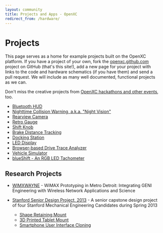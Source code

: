 ```yaml
---
layout: community
title: Projects and Apps - OpenXC
redirect_from: /hardware/
---
```


<div class="page-header">
    <h1>Projects</h1>
</div>

This page serves as a home for example projects built on the OpenXC platform. If
you have a project of your own, fork the [openxc.github.com][] project on GitHub
(that's this site!), add a new page for your project with links to the code and
hardware schematics (if you have them) and send a pull request. We will include
as many well documented, functional projects as we can.

Don't miss the creative projects from [OpenXC hackathons and other
events](/community/events.html), too.

* [Bluetooth HUD](/projects/bluetooth-hud.html)
* [Nighttime Collision Warning, a.k.a. "Night Vision"](/projects/nightvision.html)
* [Rearview Camera](/projects/rearview-camera.html)
* [Retro Gauge](/projects/retro-gauge.html)
* [Shift Knob](/projects/shift-knob.html)
* [Brake Distance Tracking](/projects/brakedist.html)
* [Docking Station](/projects/docking-station.html)
* [LED Display](/projects/led-display.html)
* [Browser-based Drive Trace Analyzer](http://trace-analyzer.openxcplatform.com)
* [Vehicle Simulator](/projects/simulator.html)
* [blueShift - An RGB LED Tachometer](http://petemills.blogspot.com/2014/07/blueshift-openxc-led-tachometer.html)

## Research Projects

* [WIMXWAYNE](http://groups.geni.net/geni/wiki/WIMXWAYNE) - WiMAX Prototyping in
  Metro Detroit: Integrating GENI Engineering with Wireless Network Applications
  and Science

* [Stanford Senior Design Project, 2013](/projects/stanford-me113-spring-2013) - A senior capstone design project of four Stanford Mechanical Engineering Candidates during Spring 2013
    * [Shape Retaining Mount](/projects/stanford-me113-spring-2013/shape-retaining-mount.html)
    * [3D Printed Tablet Mount](/projects/stanford-me113-spring-2013/3d-printed-tablet-mount.html)
    * [Smartphone User Interface Cloning](/projects/stanford-me113-spring-2013/smartphone-user-interface-cloning.html)

[openxc.github.com]: https://github.com/openxc/openxc.github.com
